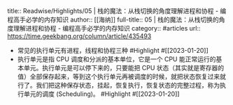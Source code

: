 title:: Readwise/Highlights/05 | 栈的魔法：从栈切换的角度理解进程和协程 - 编程高手必学的内存知识
author:: [[海纳]]
full-title:: 05 | 栈的魔法：从栈切换的角度理解进程和协程 - 编程高手必学的内存知识
category:: #articles
url:: https://time.geekbang.org/column/article/435493
- 常见的执行单元有进程，线程和协程三种 #Highlight #[[2023-01-20]]
- 执行单元是指 CPU 调度和分派的基本单位，它是一个 CPU 能正常运行的基本单元。执行单元是可以停下来的，只要能把 CPU 状态（其实就是寄存器的值）全部保存起来，等到这个执行单元再被调度的时候，就把状态恢复过来就行了。我们把这种保存状态，挂起，恢复执行，恢复状态的完整过程，称为执行单元的调度 (Scheduling)。 #Highlight #[[2023-01-20]]